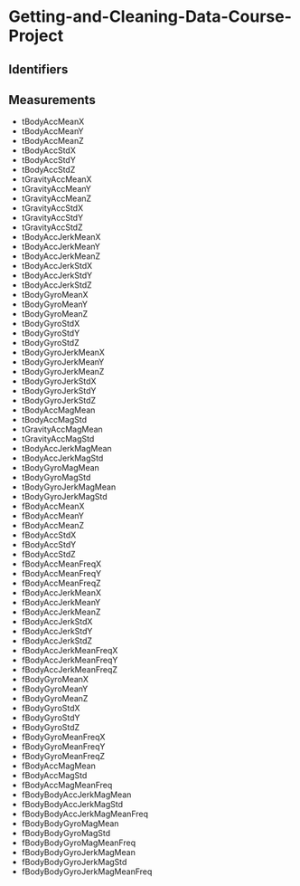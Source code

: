 # Getting-and-Cleaning-Data-Course-Project
## Identifiers

## Measurements
*	tBodyAccMeanX 
*	tBodyAccMeanY 
*	tBodyAccMeanZ 
*	tBodyAccStdX 
*	tBodyAccStdY 
*	tBodyAccStdZ 
*	tGravityAccMeanX 
*	tGravityAccMeanY 
*	tGravityAccMeanZ 
*	tGravityAccStdX 
*	tGravityAccStdY 
*	tGravityAccStdZ 
*	tBodyAccJerkMeanX 
*	tBodyAccJerkMeanY 
*	tBodyAccJerkMeanZ 
*	tBodyAccJerkStdX 
*	tBodyAccJerkStdY 
*	tBodyAccJerkStdZ 
*	tBodyGyroMeanX 
*	tBodyGyroMeanY 
*	tBodyGyroMeanZ 
*	tBodyGyroStdX 
*	tBodyGyroStdY 
*	tBodyGyroStdZ 
*	tBodyGyroJerkMeanX 
*	tBodyGyroJerkMeanY 
*	tBodyGyroJerkMeanZ 
*	tBodyGyroJerkStdX 
*	tBodyGyroJerkStdY 
*	tBodyGyroJerkStdZ 
*	tBodyAccMagMean 
*	tBodyAccMagStd 
*	tGravityAccMagMean 
*	tGravityAccMagStd 
*	tBodyAccJerkMagMean 
*	tBodyAccJerkMagStd 
*	tBodyGyroMagMean 
*	tBodyGyroMagStd 
*	tBodyGyroJerkMagMean 
*	tBodyGyroJerkMagStd 
*	fBodyAccMeanX 
*	fBodyAccMeanY 
*	fBodyAccMeanZ 
*	fBodyAccStdX 
*	fBodyAccStdY 
*	fBodyAccStdZ 
*	fBodyAccMeanFreqX 
*	fBodyAccMeanFreqY 
*	fBodyAccMeanFreqZ 
*	fBodyAccJerkMeanX 
*	fBodyAccJerkMeanY 
*	fBodyAccJerkMeanZ 
*	fBodyAccJerkStdX 
*	fBodyAccJerkStdY 
*	fBodyAccJerkStdZ 
*	fBodyAccJerkMeanFreqX 
*	fBodyAccJerkMeanFreqY 
*	fBodyAccJerkMeanFreqZ 
*	fBodyGyroMeanX 
*	fBodyGyroMeanY 
*	fBodyGyroMeanZ 
*	fBodyGyroStdX 
*	fBodyGyroStdY 
*	fBodyGyroStdZ 
*	fBodyGyroMeanFreqX 
*	fBodyGyroMeanFreqY 
*	fBodyGyroMeanFreqZ 
*	fBodyAccMagMean 
*	fBodyAccMagStd 
*	fBodyAccMagMeanFreq 
*	fBodyBodyAccJerkMagMean 
*	fBodyBodyAccJerkMagStd 
*	fBodyBodyAccJerkMagMeanFreq 
*	fBodyBodyGyroMagMean 
*	fBodyBodyGyroMagStd 
*	fBodyBodyGyroMagMeanFreq 
*	fBodyBodyGyroJerkMagMean 
*	fBodyBodyGyroJerkMagStd 
*	fBodyBodyGyroJerkMagMeanFreq
